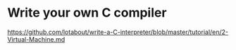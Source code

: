 # Write your own C compiler

https://github.com/lotabout/write-a-C-interpreter/blob/master/tutorial/en/2-Virtual-Machine.md
